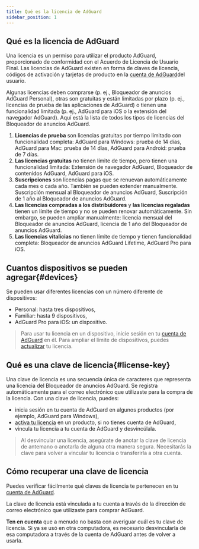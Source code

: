 ```yaml
---
title: Qué es la licencia de AdGuard
sidebar_position: 1
---
```


## Qué es la licencia de AdGuard

Una licencia es un permiso para utilizar el producto AdGuard, proporcionado de conformidad con el Acuerdo de Licencia de Usuario Final. Las licencias de AdGuard existen en forma de claves de licencia, códigos de activación y tarjetas de producto en la [cuenta de AdGuard](../../account/register)del usuario.

Algunas licencias deben comprarse (p. ej., Bloqueador de anuncios AdGuard Personal), otras son gratuitas y están limitadas por plazo (p. ej., licencias de prueba de las aplicaciones de AdGuard) o tienen una funcionalidad limitada (p. ej., AdGuard para iOS o la extensión del navegador AdGuard). Aquí está la lista de todos los tipos de licencias del Bloqueador de anuncios AdGuard.

1. **Licencias de prueba** son licencias gratuitas por tiempo limitado con funcionalidad completa: AdGuard para Windows: prueba de 14 días, AdGuard para Mac: prueba de 14 días, AdGuard para Android: prueba de 7 días.
2. **Las licencias gratuitas** no tienen límite de tiempo, pero tienen una funcionalidad limitada: Extensión de navegador AdGuard, Bloqueador de contenidos AdGuard, AdGuard para iOS.
3. **Suscripciones** son licencias pagas que se renuevan automáticamente cada mes o cada año. También se pueden extender manualmente. Suscripción mensual al Bloqueador de anuncios AdGuard, Suscripción de 1 año al Bloqueador de anuncios AdGuard.
4. **Las licencias compradas a los distribuidores** y **las licencias regaladas** tienen un límite de tiempo y no se pueden renovar automáticamente. Sin embargo, se pueden ampliar manualmente: licencia mensual del Bloqueador de anuncios AdGuard, licencia de 1 año del Bloqueador de anuncios AdGuard.
5. **Las licencias vitalicias** no tienen límite de tiempo y tienen funcionalidad completa: Bloqueador de anuncios AdGuard Lifetime, AdGuard Pro para iOS.

## Cuantos dispositivos se pueden agregar{#devices}

Se pueden usar diferentes licencias con un número diferente de dispositivos:
* Personal: hasta tres dispositivos,
* Familiar: hasta 9 dispositivos,
* AdGuard Pro para iOS: un dispositivo.

> Para usar tu licencia en un dispositivo, inicie sesión en tu [cuenta de AdGuard](../../account/features) en él. Para ampliar el límite de dispositivos, puedes [actualizar](../activation#how-to-upgrade-a-license) tu licencia.

## Qué es una clave de licencia{#license-key}

Una clave de licencia es una secuencia única de caracteres que representa una licencia del Bloqueador de anuncios AdGuard. Se registra automáticamente para el correo electrónico que utilizaste para la compra de la licencia. Con una clave de licencia, puedes:
* inicia sesión en tu cuenta de AdGuard en algunos productos (por ejemplo, AdGuard para Windows),
* [activa tu licencia](../activation) en un producto, si no tienes cuenta de AdGuard,
* vincula tu licencia a tu cuenta de AdGuard y desvincúlala.

> Al desvincular una licencia, asegúrate de anotar la clave de licencia de antemano o anotarla de alguna otra manera segura. Necesitarás la clave para volver a vincular tu licencia o transferirla a otra cuenta.

## Cómo recuperar una clave de licencia

Puedes verificar fácilmente qué claves de licencia te pertenecen en tu [cuenta de AdGuard](../../account/register).

La clave de licencia está vinculada a tu cuenta a través de la dirección de correo electrónico que utilizaste para comprar AdGuard.

**Ten en cuenta** que a menudo no basta con averiguar cuál es tu clave de licencia. Si ya se usó en otra computadora, es necesario desvincularla de esa computadora a través de la cuenta de AdGuard antes de volver a usarla.
